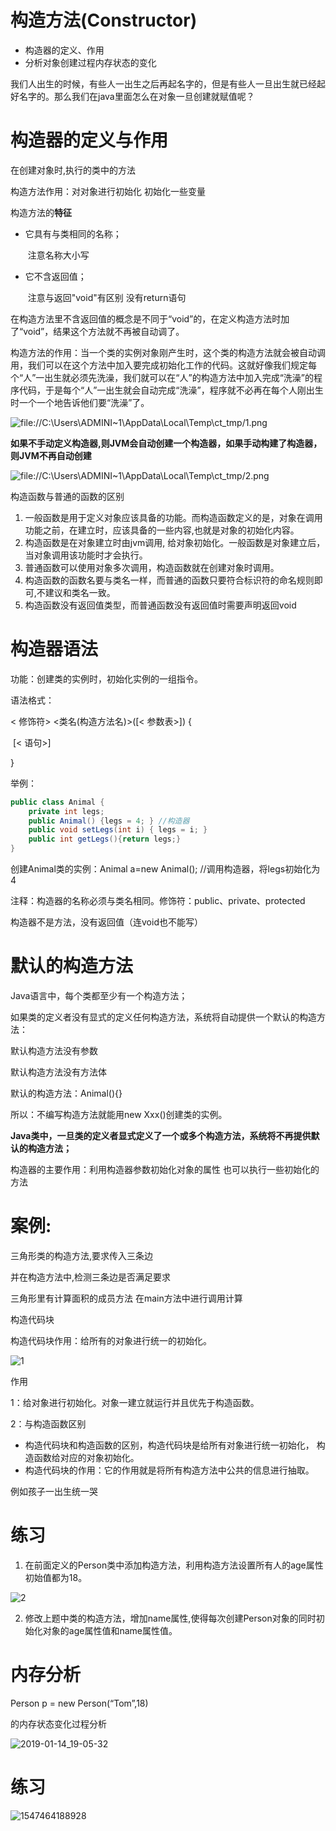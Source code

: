 # 构造方法(Constructor)


- 构造器的定义、作用
- 分析对象创建过程内存状态的变化



我们人出生的时候，有些人一出生之后再起名字的，但是有些人一旦出生就已经起好名字的。那么我们在java里面怎么在对象一旦创建就赋值呢？



# 构造器的定义与作用 

在创建对象时,执行的类中的方法

构造方法作用：对对象进行初始化 初始化一些变量

 

构造方法的**特征**

- 它具有与类相同的名称；

  ​	注意名称大小写

- 它不含返回值； 

  ​	注意与返回"void"有区别  没有return语句

在构造方法里不含返回值的概念是不同于“void”的，在定义构造方法时加了“void”，结果这个方法就不再被自动调了。

构造方法的作用：当一个类的实例对象刚产生时，这个类的构造方法就会被自动调用，我们可以在这个方法中加入要完成初始化工作的代码。这就好像我们规定每个“人”一出生就必须先洗澡，我们就可以在“人”的构造方法中加入完成“洗澡”的程序代码，于是每个“人”一出生就会自动完成“洗澡”，程序就不必再在每个人刚出生时一个一个地告诉他们要“洗澡”了。 

![file://C:\Users\ADMINI~1\AppData\Local\Temp\ct_tmp/1.png](assets/clip_image001-1547463169437.png)

**如果不手动定义构造器,则JVM会自动创建一个构造器，如果手动构建了构造器，则JVM不再自动创建**

![file://C:\Users\ADMINI~1\AppData\Local\Temp\ct_tmp/2.png](assets/clip_image001-1547463221406.png)

构造函数与普通的函数的区别

1. 一般函数是用于定义对象应该具备的功能。而构造函数定义的是，对象在调用功能之前，在建立时，应该具备的一些内容,也就是对象的初始化内容。
2. 构造函数是在对象建立时由jvm调用, 给对象初始化。一般函数是对象建立后，当对象调用该功能时才会执行。
3. 普通函数可以使用对象多次调用，构造函数就在创建对象时调用。
4. 构造函数的函数名要与类名一样，而普通的函数只要符合标识符的命名规则即可,不建议和类名一致。
5. 构造函数没有返回值类型，而普通函数没有返回值时需要声明返回void



# 构造器语法

功能：创建类的实例时，初始化实例的一组指令。

语法格式：

< 修饰符> <类名(构造方法名)>([< 参数表>]) {

​	[< 语句>]

} 

举例：

```Java
public class Animal {
    private int legs;
    public Animal() {legs = 4; } //构造器
    public void setLegs(int i) { legs = i; }
    public int getLegs(){return legs;}
}
```

创建Animal类的实例：Animal a=new Animal(); //调用构造器，将legs初始化为4

注释：构造器的名称必须与类名相同。修饰符：public、private、protected

构造器不是方法，没有返回值（连void也不能写）



# 默认的构造方法

Java语言中，每个类都至少有一个构造方法；

如果类的定义者没有显式的定义任何构造方法，系统将自动提供一个默认的构造方法：

默认构造方法没有参数

默认构造方法没有方法体

默认的构造方法：Animal(){}

所以：不编写构造方法就能用new Xxx()创建类的实例。

**Java类中，一旦类的定义者显式定义了一个或多个构造方法，系统将不再提供默认的构造方法；**

构造器的主要作用：利用构造器参数初始化对象的属性 也可以执行一些初始化的方法



# 案例:

三角形类的构造方法,要求传入三条边

并在构造方法中,检测三条边是否满足要求

三角形里有计算面积的成员方法 在main方法中进行调用计算



构造代码块

构造代码块作用：给所有的对象进行统一的初始化。

![1](assets/未命名图片.png)

作用

1：给对象进行初始化。对象一建立就运行并且优先于构造函数。

2：与构造函数区别

- 构造代码块和构造函数的区别，构造代码块是给所有对象进行统一初始化， 构造函数给对应的对象初始化。
- 构造代码块的作用：它的作用就是将所有构造方法中公共的信息进行抽取。

例如孩子一出生统一哭

# 练习

1.  在前面定义的Person类中添加构造方法，利用构造方法设置所有人的age属性初始值都为18。

![2](assets/2.png)

2. 修改上题中类的构造方法，增加name属性,使得每次创建Person对象的同时初始化对象的age属性值和name属性值。



# 内存分析

Person p = new Person(“Tom”,18) 

的内存状态变化过程分析

![2019-01-14_19-05-32](assets/2019-01-14_19-05-32.png)

# 练习

![1547464188928](assets/1547464188928.png)
